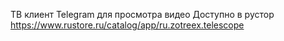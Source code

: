 ТВ клиент Telegram для просмотра видео
Доступно в рустор https://www.rustore.ru/catalog/app/ru.zotreex.telescope
